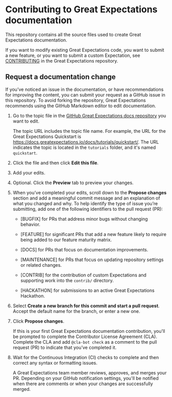 # Contributing to Great Expectations documentation

This repository contains all the source files used to create Great Expectations documentation. 

If you want to modify existing Great Expectations code, you want to submit a new feature, or you want to submit a custom Expectation, see [CONTRIBUTING](https://github.com/great-expectations/great_expectations/blob/develop/CONTRIBUTING_CODE.md) in the Great Expectations repository.

## Request a documentation change

If you’ve noticed an issue in the documentation, or have recommendations for improving the content, you can submit your request as a GitHub issue in this repository. To avoid forking the repository, Great Expectations recommends using the GitHub Markdown editor to edit documentation.

1. Go to the topic file in the [GitHub Great Expectations docs repository](https://github.com/great-expectations/great_expectations/tree/develop/docs) you want to edit. 

    The topic URL includes the topic file name. For example, the URL for the Great Expectations Quickstart is <https://docs.greatexpectations.io/docs/tutorials/quickstart/>. The URL indicates the topic is located in the `tutorials` folder, and it's named `quickstart`.

2. Click the file and then click **Edit this file**.

3. Add your edits.

4. Optional. Click the **Preview** tab to preview your changes.

5. When you’ve completed your edits, scroll down to the **Propose changes** section and add a meaningful commit message and an explanation of what you changed and why.  To help identify the type of issue you’re submitting, add one of the following identifiers to the pull request (PR):

    - [BUGFIX] for PRs that address minor bugs without changing behavior.

    - [FEATURE] for significant PRs that add a new feature likely to require being added to our feature maturity matrix.

    - [DOCS] for PRs that focus on documentation improvements.

    - [MAINTENANCE] for PRs that focus on updating repository settings or related changes.
		
    - [CONTRIB] for the contribution of custom Expectations and supporting work into the `contrib/` directory.
      
    - [HACKATHON] for submissions to an active Great Expectations Hackathon.

6. Select **Create a new branch for this commit and start a pull request**. Accept the default name for the branch, or enter a new one.

7. Click **Propose changes**.

    If this is your first Great Expectations documentation contribution, you'll be prompted to complete the Contributor License Agreement (CLA). Complete the CLA and add `@cla-bot check` as a comment to the pull request (PR) to indicate that you’ve completed it.

8. Wait for the Continuous Integration (CI) checks to complete and then correct any syntax or formatting issues.

    A Great Expectations team member reviews, approves, and merges your PR. Depending on your GitHub notification settings, you'll be notified when there are comments or when your changes are successfully merged.
